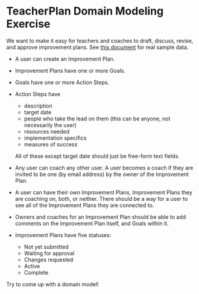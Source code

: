 # TeacherPlan Domain Modeling Exercise

We want to make it easy for teachers and coaches to draft, discuss, revise, and approve improvement plans. See [this document](https://docs.google.com/document/d/1CVDEl5MJpaSIMH6ReWQq5AUft4RDE_CfHOASCDNWw8A/edit?usp=sharing) for real sample data.

 - A user can create an Improvement Plan.
 - Improvement Plans have one or more Goals.
 - Goals have one or more Action Steps.
 - Action Steps have
    - description
    - target date
    - people who take the lead on them (this can be anyone, not necessarily the user)
    - resources needed
    - implementation specifics
    - measures of success

    All of these except target date should just be free-form text fields.
 - Any user can coach any other user. A user becomes a coach if they are invited to be one (by email address) by the owner of the Improvement Plan.
 - A user can have their own Improvement Plans, Improvement Plans they are coaching on, both, or neither. There should be a way for a user to see all of the Improvement Plans they are connected to.
 - Owners and coaches for an Improvement Plan should be able to add comments on the Improvement Plan itself, and Goals within it.
 - Improvement Plans have five statuses:
    - Not yet submitted
    - Waiting for approval
    - Changes requested
    - Active
    - Complete

Try to come up with a domain model!
